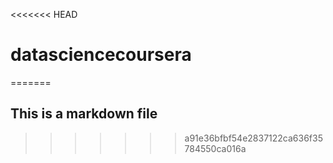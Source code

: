 <<<<<<< HEAD
# datasciencecoursera
=======
## This is a markdown file
>>>>>>> a91e36bfbf54e2837122ca636f35784550ca016a
